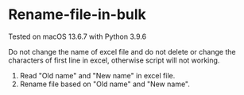 # Rename-file-in-bulk
Tested on macOS 13.6.7 with Python 3.9.6

Do not change the name of excel file and do not delete or change the characters of first line in excel, otherwise script will not working.

1. Read "Old name" and "New name" in excel file.
2. Rename file based on "Old name" and "New name".
